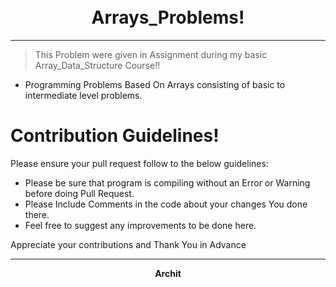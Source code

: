 <h1 align="center">
  <br>
      Arrays_Problems!
  <br>
</h1>

------
> This Problem were given in Assignment during my basic Array_Data_Structure Course!!

- Programming Problems Based On Arrays consisting of basic to intermediate level problems.

# Contribution Guidelines!

Please ensure your pull request follow to the below guidelines:

- Please be sure that program is compiling without an Error or Warning before doing Pull Request.
- Please Include Comments in the code about your changes You done there.
- Feel free to suggest any improvements to be done here. 
 
Appreciate your contributions and Thank You in Advance

----
<p align="center">
<b>Archit</b>
</p>
